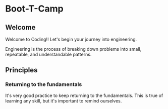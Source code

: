 # Boot-T-Camp

## Welcome
Welcome to Coding!! Let's begin your journey into engineering.

Engineering is the process of breaking down problems into small, repeatable, and understandable patterns.

## Principles

### Returning to the fundamentals
It's very good practice to keep returning to the fundamentals. This is true of learning any skill, but it's important to remind ourselves.
